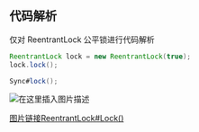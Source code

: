## 代码解析
仅对 ReentrantLock 公平锁进行代码解析
```java  
ReentrantLock lock = new ReentrantLock(true);
lock.lock();

Sync#lock();
```

![在这里插入图片描述](https://img-blog.csdnimg.cn/4d9521b571004f9faf3fc3a7bed0d0fc.png)

[图片链接ReentrantLock#Lock()](https://img-blog.csdnimg.cn/4d9521b571004f9faf3fc3a7bed0d0fc.png)

